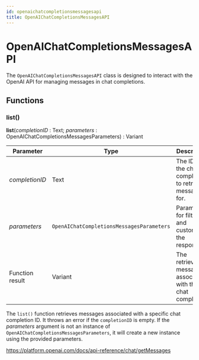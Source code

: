 ```yaml
---
id: openaichatcompletionsmessagesapi
title: OpenAIChatCompletionsMessagesAPI
---
```


# OpenAIChatCompletionsMessagesAPI

The `OpenAIChatCompletionsMessagesAPI` class is designed to interact with the OpenAI API for managing messages in chat completions.

## Functions

### list()

**list**(*completionID* : Text; *parameters* : OpenAIChatCompletionsMessagesParameters) : Variant

| Parameter        | Type                                                                          | Description                                                  |
|------------------|-------------------------------------------------------------------------------|--------------------------------------------------------------|
| *completionID*   | Text                                                                       | The ID of the chat completion to retrieve messages for.      |
| *parameters*     | `OpenAIChatCompletionsMessagesParameters`                                    | Parameters for filtering and customizing the response.       |
| Function result| Variant                                                                    | The retrieved messages associated with the chat completion.  |

The `list()` function retrieves messages associated with a specific chat completion ID. It throws an error if the `completionID` is empty. If the *parameters* argument is not an instance of `OpenAIChatCompletionsMessagesParameters`, it will create a new instance using the provided parameters.

https://platform.openai.com/docs/api-reference/chat/getMessages
